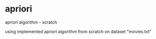 # apriori
apriori algorithm - scratch

using implemented apriori algorithm from scratch on dataset "movies.txt"
